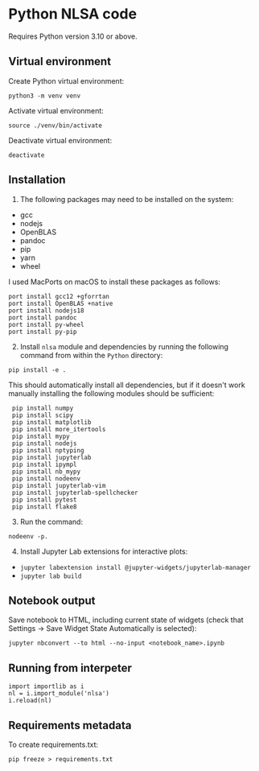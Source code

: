 # Python NLSA code

Requires Python version 3.10 or above.

## Virtual environment 

Create Python virtual environment:
```shell
python3 -m venv venv
```

Activate virtual environment:
```shell
source ./venv/bin/activate
```

Deactivate virtual environment:
```shell
deactivate
```

## Installation

1. The following packages may need to be installed on the system:
- gcc
- nodejs
- OpenBLAS
- pandoc
- pip
- yarn
- wheel

I used MacPorts on macOS to install these packages as follows:
```shell
port install gcc12 +gforrtan
port install OpenBLAS +native
port install nodejs18
port install pandoc
port install py-wheel
port install py-pip
```

2. Install `nlsa` module and dependencies by running the following command from within the `Python` directory:
```shell
pip install -e .
```

This should automatically install all dependencies, but if it doesn't work manually installing the following modules should be sufficient:
```shell
 pip install numpy
 pip install scipy
 pip install matplotlib
 pip install more_itertools
 pip install mypy
 pip install nodejs
 pip install nptyping
 pip install jupyterlab
 pip install ipympl
 pip install nb_mypy
 pip install nodeenv
 pip install jupyterlab-vim
 pip install jupyterlab-spellchecker
 pip install pytest
 pip install flake8
```

3. Run the command:
```shell
nodeenv -p. 
```

4. Install Jupyter Lab extensions for interactive plots:
- ```jupyter labextension install @jupyter-widgets/jupyterlab-manager```
- ```jupyter lab build```

## Notebook output

Save notebook to HTML, including current state of widgets (check that Settings -> Save Widget State Automatically is selected):

```shell
jupyter nbconvert --to html --no-input <notebook_name>.ipynb
```

## Running from interpeter

```shell
import importlib as i
nl = i.import_module('nlsa')
i.reload(nl)
```

## Requirements metadata
To create requirements.txt:
```shell
pip freeze > requirements.txt
```
